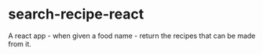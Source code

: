 # search-recipe-react
A react app - when given a food name - return the recipes that can be made from it. 
